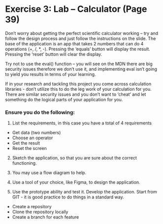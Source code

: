 
# Exercise 3: Lab – Calculator (Page 39)
Don’t worry about getting the perfect scientific calculator working – try and follow the design process and just follow the instructions on the slide. The base of the application is an app that takes 2 numbers that can do 4 operations (+, /, *, -). Pressing the ‘equals’ button will display the result. Pressing the ‘reset’ button will clear the display.

Try not to use the eval() function – you will see on the MDN there are big security issues therefore we don’t use it, and implementing eval isn’t going to yield you results in terms of your learning.

If in your research and tackling this project you come across calculation libraries - don’t utilize this to do the leg work of your calculation for you. There are similar security issues and you don’t want to ‘cheat’ and let something do the logical parts of your application for you.

### Ensure you do the following:

1. List the requirements, in this case you have a total of 4
requirements
- Get data (two numbers)
- Choose an operator
- Get the result
- Reset the screen

2. Sketch the application, so that you are sure about the
correct functioning.
3. You may use a flow diagram to help.
4. Use a tool of your choice, like Figma, to design the
application.

5. Use the prototype ability and test it.
Develop the application. Start from GIT - it is good practice to do
things in a standard way.
- Create a repository
- Clone the repository locally
- Create a branch for each feature